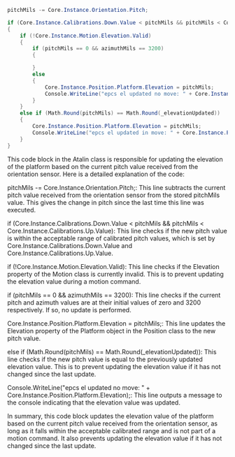 
```csharp
pitchMils -= Core.Instance.Orientation.Pitch;

if (Core.Instance.Calibrations.Down.Value < pitchMils && pitchMils < Core.Instance.Calibrations.Up.Value)
{
    if (!Core.Instance.Motion.Elevation.Valid)
    {
        if (pitchMils == 0 && azimuthMils == 3200)
        {

        }
        else
        {
            Core.Instance.Position.Platform.Elevation = pitchMils;
            Console.WriteLine("epcs el updated no move: " + Core.Instance.Position.Platform.Elevation);
        }
    }
    else if (Math.Round(pitchMils) == Math.Round(_elevationUpdated))
    {
        Core.Instance.Position.Platform.Elevation = pitchMils;
        Console.WriteLine("epcs el updated in move: " + Core.Instance.Position.Platform.Elevation);
    }
}

```


This code block in the Atalin class is responsible for updating the elevation of the platform based on the current pitch value received from the orientation sensor. Here is a detailed explanation of the code:

pitchMils -= Core.Instance.Orientation.Pitch;: This line subtracts the current pitch value received from the orientation sensor from the stored pitchMils value. This gives the change in pitch since the last time this line was executed.

if (Core.Instance.Calibrations.Down.Value < pitchMils && pitchMils < Core.Instance.Calibrations.Up.Value): This line checks if the new pitch value is within the acceptable range of calibrated pitch values, which is set by Core.Instance.Calibrations.Down.Value and Core.Instance.Calibrations.Up.Value.

if (!Core.Instance.Motion.Elevation.Valid): This line checks if the Elevation property of the Motion class is currently invalid. This is to prevent updating the elevation value during a motion command.

if (pitchMils == 0 && azimuthMils == 3200): This line checks if the current pitch and azimuth values are at their initial values of zero and 3200 respectively. If so, no update is performed.

Core.Instance.Position.Platform.Elevation = pitchMils;: This line updates the Elevation property of the Platform object in the Position class to the new pitch value.

else if (Math.Round(pitchMils) == Math.Round(_elevationUpdated)): This line checks if the new pitch value is equal to the previously updated elevation value. This is to prevent updating the elevation value if it has not changed since the last update.

Console.WriteLine("epcs el updated no move: " + Core.Instance.Position.Platform.Elevation);: This line outputs a message to the console indicating that the elevation value was updated.

In summary, this code block updates the elevation value of the platform based on the current pitch value received from the orientation sensor, as long as it falls within the acceptable calibrated range and is not part of a motion command. It also prevents updating the elevation value if it has not changed since the last update.

